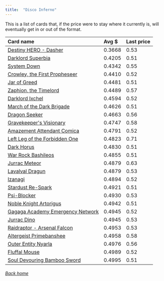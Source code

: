 ```yaml
---
title:  "Disco Inferno"
---
```


This is a list of cards that, if the price were to stay where it currently is, will eventually get in or out of the format.

| Card name | Avg $ | Last price |
| :-- | :-- | :-- |
[Destiny HERO - Dasher](https://db.ygoprodeck.com/card/?search=Destiny%20HERO%20-%20Dasher) | 0.3668 | 0.53 |
[Darklord Superbia](https://db.ygoprodeck.com/card/?search=Darklord%20Superbia) | 0.4205 | 0.51 |
[System Down](https://db.ygoprodeck.com/card/?search=System%20Down) | 0.4342 | 0.55 |
[Crowley, the First Propheseer](https://db.ygoprodeck.com/card/?search=Crowley,%20the%20First%20Propheseer) | 0.4410 | 0.52 |
[Jar of Greed](https://db.ygoprodeck.com/card/?search=Jar%20of%20Greed) | 0.4481 | 0.51 |
[Zaphion, the Timelord](https://db.ygoprodeck.com/card/?search=Zaphion,%20the%20Timelord) | 0.4489 | 0.57 |
[Darklord Ixchel](https://db.ygoprodeck.com/card/?search=Darklord%20Ixchel) | 0.4594 | 0.52 |
[March of the Dark Brigade](https://db.ygoprodeck.com/card/?search=March%20of%20the%20Dark%20Brigade) | 0.4626 | 0.51 |
[Dragon Seeker](https://db.ygoprodeck.com/card/?search=Dragon%20Seeker) | 0.4663 | 0.56 |
[Gravekeeper's Visionary](https://db.ygoprodeck.com/card/?search=Gravekeeper's%20Visionary) | 0.4747 | 0.58 |
[Amazement Attendant Comica](https://db.ygoprodeck.com/card/?search=Amazement%20Attendant%20Comica) | 0.4791 | 0.52 |
[Left Leg of the Forbidden One](https://db.ygoprodeck.com/card/?search=Left%20Leg%20of%20the%20Forbidden%20One) | 0.4823 | 0.71 |
[Dark Horus](https://db.ygoprodeck.com/card/?search=Dark%20Horus) | 0.4830 | 0.51 |
[War Rock Bashileos](https://db.ygoprodeck.com/card/?search=War%20Rock%20Bashileos) | 0.4855 | 0.51 |
[Jurrac Meteor](https://db.ygoprodeck.com/card/?search=Jurrac%20Meteor) | 0.4879 | 0.63 |
[Lavalval Dragun](https://db.ygoprodeck.com/card/?search=Lavalval%20Dragun) | 0.4879 | 0.53 |
[Izanagi](https://db.ygoprodeck.com/card/?search=Izanagi) | 0.4894 | 0.52 |
[Stardust Re-Spark](https://db.ygoprodeck.com/card/?search=Stardust%20Re-Spark) | 0.4921 | 0.51 |
[Psi-Blocker](https://db.ygoprodeck.com/card/?search=Psi-Blocker) | 0.4930 | 0.53 |
[Noble Knight Artorigus](https://db.ygoprodeck.com/card/?search=Noble%20Knight%20Artorigus) | 0.4942 | 0.51 |
[Gagaga Academy Emergency Network](https://db.ygoprodeck.com/card/?search=Gagaga%20Academy%20Emergency%20Network) | 0.4945 | 0.52 |
[Jurrac Dino](https://db.ygoprodeck.com/card/?search=Jurrac%20Dino) | 0.4945 | 0.53 |
[Raidraptor - Arsenal Falcon](https://db.ygoprodeck.com/card/?search=Raidraptor%20-%20Arsenal%20Falcon) | 0.4953 | 0.53 |
[Altergeist Primebanshee](https://db.ygoprodeck.com/card/?search=Altergeist%20Primebanshee) | 0.4958 | 0.58 |
[Outer Entity Nyarla](https://db.ygoprodeck.com/card/?search=Outer%20Entity%20Nyarla) | 0.4976 | 0.56 |
[Fluffal Mouse](https://db.ygoprodeck.com/card/?search=Fluffal%20Mouse) | 0.4989 | 0.52 |
[Soul Devouring Bamboo Sword](https://db.ygoprodeck.com/card/?search=Soul%20Devouring%20Bamboo%20Sword) | 0.4995 | 0.51 |

###### [Back home](index)
